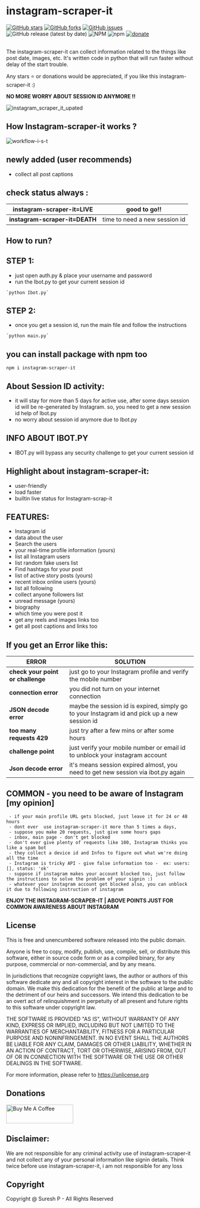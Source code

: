 <div align="left">
<h1> instagram-scraper-it </h1>
</div>
<div align="left">
<a href="https://github.com/sureshpandiyan1/instagram-scraper-it/stargazers"><img alt="GitHub stars" src="https://img.shields.io/github/stars/sureshpandiyan1/instagram-scraper-it"></a>
<a href="https://github.com/sureshpandiyan1/instagram-scraper-it/network"><img alt="GitHub forks" src="https://img.shields.io/github/forks/sureshpandiyan1/instagram-scraper-it"></a>
<a href="https://github.com/sureshpandiyan1/instagram-scraper-it/issues"><img alt="GitHub issues" src="https://img.shields.io/github/issues/sureshpandiyan1/instagram-scraper-it"></a>
<img alt="GitHub release (latest by date)" src="https://img.shields.io/github/v/release/sureshpandiyan1/instagram-scraper-it">
<img alt="NPM" src="https://img.shields.io/npm/l/instagram-scraper-it?color=green">
<img alt="npm" src="https://img.shields.io/npm/dt/instagram-scraper-it?label=npm-downloads">
<a href="#dnts"><img alt="donate" src="https://img.shields.io/badge/donate-orange"></a>
</div>

<br>

The instagram-scraper-it can collect information related to the things like post date, images, etc.
 It's written code in python that will run faster without delay of the start trouble.

Any stars ⭐ or donations would be appreciated, if you like this instagram-scraper-it :) 

**NO MORE WORRY ABOUT SESSION ID ANYMORE !!**

![instagram_scraper_it_upated](https://user-images.githubusercontent.com/112636345/195976765-b4da7ecc-bbb0-40aa-a1f9-d0abcbc912ab.jpg)


## How Instagram-scraper-it works ?

![workflow-i-s-t](https://user-images.githubusercontent.com/112636345/188807597-cae1d087-03f1-4f44-9f64-d310c8d75bda.jpg)

## newly added (user recommends)
 - collect all post captions
 
## check status always :

| **instagram-scraper-it=LIVE**  | good to go!!                  |
|--------------------------------|-------------------------------|
| **instagram-scraper-it=DEATH** | time to need a new session id |


## How to run? 

## STEP 1:
   - just open auth.py & place your username and password
   - run the Ibot.py to get your current session id
    
    `python Ibot.py`

## STEP 2:
   - once you get a session id, run the main file and follow the instructions
    
    `python main.py`
   
## you can install package with npm too

    npm i instagram-scraper-it


## About Session ID activity:
- it will stay for more than 5 days for active use, 
      after some days session id will be re-generated by Instagram.
      so, you need to get a new session id help of Ibot.py
- no worry about session id anymore due to Ibot.py

## INFO ABOUT IBOT.PY

 - IBOT.py will bypass any security challenge to get your current session id 

## Highlight about instagram-scraper-it:
- user-friendly
- load faster
- builtin live status for Instagram-scrap-it


## FEATURES:
   - Instagram id
   - data about the user
   - Search the users
   - your real-time profile information (yours)
   - list all Instagram users
   - list random fake users list
   - Find hashtags for your post
   - list of active story posts (yours)
   - recent inbox online users (yours)
   - list all following
   - collect anyone followers list
   - unread message (yours)
   - biography
   - which time you were post it
   - get any reels and images links too
   - get all post captions and links too


## If you get an Error like this:

| **ERROR**                         | **SOLUTION**                                                                                 |
|-----------------------------------|----------------------------------------------------------------------------------------------|
| **check your point or challenge** | just go to your Instagram profile and verify the mobile number                               |
| **connection error**              | you did not turn on your internet connection                                                 | 
| **JSON decode error**             | maybe the session id is expired, simply go to your Instagram id and pick up a new session id |
| **too many requests 429**         | just try after a few mins or after some hours                                                |
| **challenge point**               | just verify your mobile number or email id to unblock your instagram account                 |
| **Json decode error**             | it's means session expired almost, you need to get new session via ibot.py again             |



## COMMON - you need to be aware of Instagram [my opinion]
     - if your main profile URL gets blocked, just leave it for 24 or 48 hours
     - dont ever  use instagram-scraper-it more than 5 times a days,
     - suppose you make 20 requests, just give some hours gaps
     - inbox, main page - don't get blocked 
     - don't ever give plenty of requests like 100, Instagram thinks you like a spam bot
     - they collect a device id and Infos to figure out what we're doing all the time
     - Instagram is tricky API - give false information too -  ex: users: [], status: 'ok'
     - suppose if instagram makes your account blocked too, just follow the instructions to solve the problem of your signin :)
     - whatever your instagram account get blocked also, you can unblock it due to following instruction of instagram

**ENJOY THE INSTAGRAM-SCRAPER-IT | ABOVE POINTS JUST FOR COMMON AWARENESS ABOUT INSTAGRAM**
   

## License

This is free and unencumbered software released into the public domain.

Anyone is free to copy, modify, publish, use, compile, sell, or
distribute this software, either in source code form or as a compiled
binary, for any purpose, commercial or non-commercial, and by any
means.

In jurisdictions that recognize copyright laws, the author or authors
of this software dedicate any and all copyright interest in the
software to the public domain. We make this dedication for the benefit
of the public at large and to the detriment of our heirs and
successors. We intend this dedication to be an overt act of
relinquishment in perpetuity of all present and future rights to this
software under copyright law.

THE SOFTWARE IS PROVIDED "AS IS", WITHOUT WARRANTY OF ANY KIND,
EXPRESS OR IMPLIED, INCLUDING BUT NOT LIMITED TO THE WARRANTIES OF
MERCHANTABILITY, FITNESS FOR A PARTICULAR PURPOSE AND NONINFRINGEMENT.
IN NO EVENT SHALL THE AUTHORS BE LIABLE FOR ANY CLAIM, DAMAGES OR
OTHER LIABILITY, WHETHER IN AN ACTION OF CONTRACT, TORT OR OTHERWISE,
ARISING FROM, OUT OF OR IN CONNECTION WITH THE SOFTWARE OR THE USE OR
OTHER DEALINGS IN THE SOFTWARE.

For more information, please refer to <https://unlicense.org>

## Donations
<div id="dnts">
<a href="https://www.buymeacoffee.com/sureshpandiyan" target="_blank"><img src="https://cdn.buymeacoffee.com/buttons/v2/arial-yellow.png" alt="Buy Me A Coffee" style="height: 50px !important;width: 180px !important;" ></a>
</div>



## Disclaimer:
We are not responsible for any criminal activity use of instagram-scraper-it and not collect any of your personal information like signin details.
Think twice before use instagram-scraper-it, i am not responsible for any loss

## Copyright

Copyright @ Suresh P - All Rights Reserved
